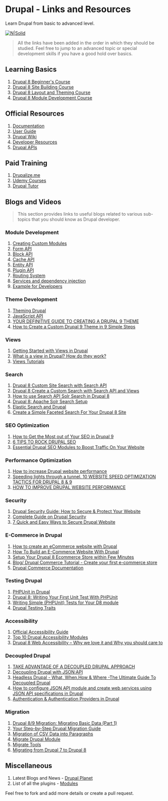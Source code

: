 # Drupal - Links and Resources
Learn Drupal from basic to advanced level.

[![N|Solid](https://www.drupal.org/files/drupal-wordmark.png)](https://www.drupal.org/)

> All the links have been added in the order in which they should be studied. Feel free to jump to an advanced topic or special development skills if you have a good hold over basics.


## Learning Basics
1. [Drupal 8 Beginner's Course](https://www.youtube.com/playlist?list=PLpVC00PAQQxHzlDeQvCNDKkyKRV1G3_vT)
2. [Drupal 8 Site Building Course](https://www.youtube.com/playlist?list=PLpVC00PAQQxGwyvUD_tYcBbLJqRC1CZ6U)
3. [Drupal 8 Layout and Theming Course](https://www.youtube.com/playlist?list=PLpVC00PAQQxG0sW9YOueVgouRp4aj1bng)
4. [Drupal 8 Module Development Course](https://www.youtube.com/playlist?list=PLpVC00PAQQxHi-llE9Z8-Q747NYWpsq6t)

## Official Resources
1. [Documentation](https://www.drupal.org/documentation)
2. [User Guide](https://www.drupal.org/docs/user_guide/en/index.html)
3. [Drupal Wiki](https://www.drupal.org/docs)
4. [Developer Resources](https://www.drupal.org/docs/develop)
5. [Drupal APIs](https://www.drupal.org/docs/drupal-apis)

## Paid Training
1. [Drupalize.me](https://drupalize.me/)
2. [Udemy Courses](https://www.udemy.com/topic/drupal/)
3. [Drupal Tutor](https://www.drupaltutor.com/)

## Blogs and Videos
> This section provides links to useful blogs related to various sub-topics that you should know as Drupal developer.

### Module Development
1. [Creating Custom Modules](https://www.drupal.org/docs/creating-custom-modules)
2. [Form API](https://www.drupal.org/docs/drupal-apis/form-api)
3. [Block API](https://www.drupal.org/docs/drupal-apis/block-api)
4. [Cache API](https://www.drupal.org/docs/drupal-apis/cache-api)
5. [Entity API](https://www.drupal.org/docs/drupal-apis/entity-api)
6. [Plugin API](https://www.drupal.org/docs/drupal-apis/plugin-api)
7. [Routing System](https://www.drupal.org/docs/drupal-apis/routing-system)
8. [Services and dependency injection](https://www.drupal.org/docs/drupal-apis/services-and-dependency-injection)
9. [Example for Developers](https://www.drupal.org/project/examples)

### Theme Development
1. [Theming Drupal](https://www.drupal.org/docs/theming-drupal)
2. [JavaScript API](https://www.drupal.org/docs/drupal-apis/javascript-api)
3. [YOUR DEFINITIVE GUIDE TO CREATING A DRUPAL 9 THEME](https://gole.ms/guidance/your-definitive-guide-creating-drupal-9-theme)
4. [How to Create a Custom Drupal 9 Theme in 9 Simple Steps](https://www.specbee.com/blogs/how-to-create-custom-drupal-9-theme)

### Views
1. [Getting Started with Views in Drupal](https://www.webwash.net/getting-started-with-views-in-drupal/)
2. [What is a view in Drupal? How do they work?](https://understanddrupal.com/blog/what-view-drupal-how-do-they-work/)
3. [Views Tutorials](https://drupal-tools.web.cern.ch/how-to/view-tutorials)

### Search
1. [Drupal 8 Custom Site Search with Search API](https://www.electriccitizen.com/citizen-blog/drupal-8-custom-site-search-search-api)
2. [Drupal 8 Create a Custom Search with Search API and Views](https://www.youtube.com/watch?v=OoMZPU4EGrU)
3. [How to use Search API Solr Search in Drupal 8](https://ostraining.com/blog/drupal/apache-solr/)
4. [Drupal 8: Apache Solr Search Setup](https://patrickmichael.co.za/drupal-8-apache-solr-search-setup)
5. [Elastic Search and Drupal](https://medium.com/code-enigma/elastic-search-and-drupal-3b74030ff84e)
6. [Create a Simple Faceted Search For Your Drupal 8 Site](https://ostraining.com/blog/drupal/create-faceted-search/)

### SEO Optimization
1. [How to Get the Most out of Your SEO in Drupal 9](https://www.mediacurrent.com/blog/drupal-9-marketers-seo)
2. [6 TIPS TO ROCK DRUPAL SEO](https://www.volacci.com/blog/6-tips-rock-drupal-seo)
3. [Essential Drupal SEO Modules to Boost Traffic On Your Website](https://www.srijan.net/resources/blog/essential-drupal-seo-modules-to-boost-traffic-on-your-website)

### Performance Optimization
1. [How to increase Drupal website performance](https://www.kelltontech.com/kellton-tech-blog/how-optimize-drupal-website-performance)
2. [Speeding lights through a tunnel. 10 WEBSITE SPEED OPTIMIZATION TACTICS FOR DRUPAL 8 & 9](https://chromatichq.com/insights/10-website-speed-optimization-tactics-drupal-8-9)
3. [HOW TO IMPROVE DRUPAL WEBSITE PERFORMANCE](https://www.volacci.com/blog/how-improve-drupal-website-performance)

### Security
1. [Drupal Security Guide: How to Secure & Protect Your Website](https://sucuri.net/guides/drupal-security/)
2. [Complete Guide on Drupal Security](https://www.keycdn.com/blog/drupal-security)
3. [7 Quick and Easy Ways to Secure Drupal Website](https://securityboulevard.com/2021/03/7-quick-and-easy-ways-to-secure-drupal-website/)

### E-Commerce in Drupal
1. [How to create an eCommerce website with Drupal](https://www.adcisolutions.com/knowledge/how-create-ecommerce-website-drupal)
2. [How To Build an E-Commerce Website With Drupal](https://digital.com/best-ecommerce-platforms/how-to-build-an-ecommerce-website-with-drupal/)
3. [Setup Your Drupal 8 Ecommerce Store within Few Minutes](https://www.cloudways.com/blog/setup-drupal-8-ecommerce-store/)
4. [Blog/ Drupal Commerce Tutorial - Create your first e-commerce store](https://redcrackle.com/blog/drupal-commerce-tutorial)
5. [Drupal Commerce Documentation](https://docs.drupalcommerce.org/commerce2)

### Testing Drupal
1. [PHPUnit in Drupal](https://www.drupal.org/docs/automated-testing/phpunit-in-drupal)
2. [Drupal 8: Writing Your First Unit Test With PHPUnit](https://www.axelerant.com/blog/drupal-8-writing-your-first-unit-test-with-phpunit)
3. [Writing Simple (PHPUnit) Tests for Your D8 module](https://www.mediacurrent.com/blog/writing-simple-phpunit-tests-your-d8-module)
4. [Drupal Testing Traits](https://gitlab.com/weitzman/drupal-test-traits)

### Accessibility
1. [Official Accessibility Guide](https://www.drupal.org/about/features/accessibility)
2. [Top 10 Drupal Accessibility Modules](https://www.agiledrop.com/blog/top-10-drupal-accessibility-modules)
3. [Drupal 8 Web Accessibility – Why we love it and Why you should care to](https://www.specbee.com/blogs/drupal-8-web-accessibility-why-you-should-care)

### Decoupled Drupal
1. [TAKE ADVANTAGE OF A DECOUPLED DRUPAL APPROACH](https://www.acquia.com/resources/decoupled-drupal)
2. [Decoupling Drupal with JSON:API](https://www.youtube.com/watch?v=f1ZsLkG-dxg)
3. [Headless Drupal - What, When,How & Where -The Ultimate Guide To Decoupled Drupal](https://www.droptica.com/blog/headless-drupal-what-whenhow-where-ultimate-guide-decoupled-drupal/)
4. [How to configure JSON API module and create web services using JSON API specifications in Drupal](https://www.digitalnadeem.com/2020/09/15/how-to-configure-json-api-module-and-create-web-services-using-json-api-specifications-in-drupal/)
5. [Authentication & Authentication Providers in Drupal](https://medium.com/thefirstcode/authentication-authentication-providers-in-drupal-66138c66bc0b)

### Migration
1. [Drupal 8/9 Migration: Migrating Basic Data (Part 1)](https://evolvingweb.ca/blog/drupal-8-migration-migrating-basic-data-part-1)
2. [Your Step-by-Step Drupal Migration Guide](https://www.srijan.net/resources/blog/your-step-by-step-drupal-migration-guide)
3. [Migration of CSV Data into Paragraphs](https://mtech-llc.com/blog/charlotte-leon/migration-csv-data-paragraphs)
4. [Migrate Drupal Module](https://www.drupal.org/docs/core-modules-and-themes/core-modules/migrate-drupal-module)
5. [Migrate Tools](https://www.drupal.org/project/migrate_tools)
6. [Migrating from Drupal 7 to Drupal 8](https://www.ekreative.com/blog/drupal-8-migration/)

## Miscellaneous
1. Latest Blogs and News - [Drupal Planet](https://www.drupal.org/planet)
2. List of all the plugins - [Modules](https://www.drupal.org/project/project_module)

Feel free to fork and add more details or create a pull request.
